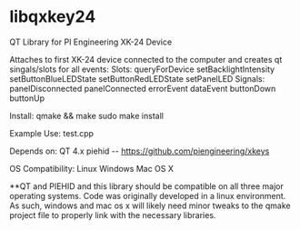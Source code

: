 libqxkey24
==========

QT Library for PI Engineering XK-24 Device

Attaches to first XK-24 device connected to the computer and creates qt singals/slots for all events:
  Slots:
    queryForDevice
    setBacklightIntensity
    setButtonBlueLEDState
    setButtonRedLEDState
    setPanelLED
  Signals:
    panelDisconnected
	panelConnected
    errorEvent
    dataEvent
    buttonDown
    buttonUp

Install:
  qmake && make
  sudo make install

Example Use:
  test.cpp

Depends on:
  QT 4.x
  piehid -- https://github.com/piengineering/xkeys

OS Compatibility:
  Linux
  Windows
  Mac OS X

**QT and PIEHID and this library should be compatible on all three major operating systems.  Code was originally developed in a linux environment.  As such, windows and mac os x will likely need minor tweaks to the qmake project file to properly link with the necessary libraries.
